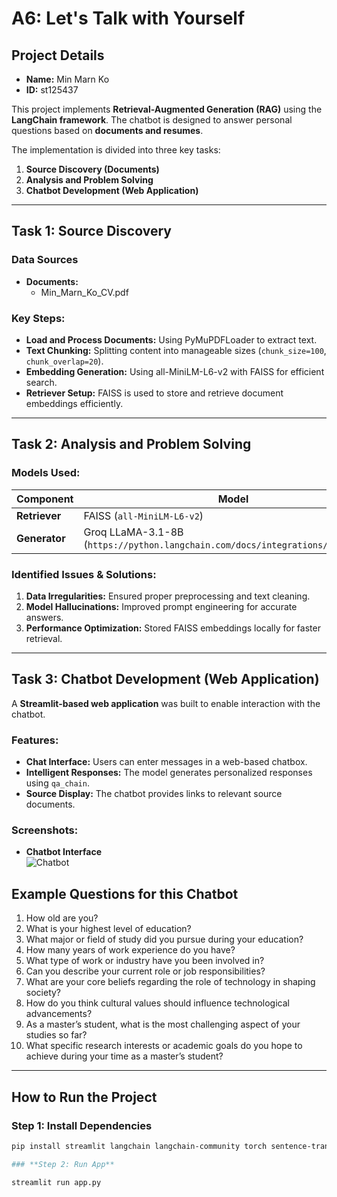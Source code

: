 # A6: Let's Talk with Yourself

## Project Details

- **Name:** Min Marn Ko 
- **ID:** st125437

This project implements **Retrieval-Augmented Generation (RAG)** using the **LangChain framework**. The chatbot is designed to answer personal questions based on **documents and resumes**.

The implementation is divided into three key tasks:

1. **Source Discovery (Documents)**
2. **Analysis and Problem Solving**
3. **Chatbot Development (Web Application)**

---

## Task 1: Source Discovery

### Data Sources
- **Documents:**
  - Min_Marn_Ko_CV.pdf

### Key Steps:
- **Load and Process Documents:** Using PyMuPDFLoader to extract text.
- **Text Chunking:** Splitting content into manageable sizes (`chunk_size=100`, `chunk_overlap=20`).
- **Embedding Generation:** Using all-MiniLM-L6-v2 with FAISS for efficient search.
- **Retriever Setup:** FAISS is used to store and retrieve document embeddings efficiently.

---

## Task 2: Analysis and Problem Solving

### Models Used:

| Component    | Model |
|-------------|---------------------------------|
| **Retriever** | FAISS (`all-MiniLM-L6-v2`) |
| **Generator** | Groq LLaMA-3.1-8B (`https://python.langchain.com/docs/integrations/chat/groq/`) |

### Identified Issues & Solutions:
1. **Data Irregularities:** Ensured proper preprocessing and text cleaning.
2. **Model Hallucinations:** Improved prompt engineering for accurate answers.
3. **Performance Optimization:** Stored FAISS embeddings locally for faster retrieval.

---

## Task 3: Chatbot Development (Web Application)

A **Streamlit-based web application** was built to enable interaction with the chatbot.

### Features:
- **Chat Interface:** Users can enter messages in a web-based chatbox.
- **Intelligent Responses:** The model generates personalized responses using `qa_chain`.
- **Source Display:** The chatbot provides links to relevant source documents.

### Screenshots:
- **Chatbot Interface**  
  ![Chatbot](images/png.ng)

## Example Questions for this Chatbot
1. How old are you?
2. What is your highest level of education?
3. What major or field of study did you pursue during your education?
4. How many years of work experience do you have?
5. What type of work or industry have you been involved in?
6. Can you describe your current role or job responsibilities?
7. What are your core beliefs regarding the role of technology in shaping society?
8. How do you think cultural values should influence technological advancements?
9. As a master’s student, what is the most challenging aspect of your studies so far?
10. What specific research interests or academic goals do you hope to achieve during your time as a master’s student?
---

## How to Run the Project

### **Step 1: Install Dependencies**
```bash
pip install streamlit langchain langchain-community torch sentence-transformers faiss-cpu# A

### **Step 2: Run App**

streamlit run app.py
